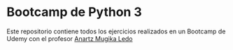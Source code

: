 # Bootcamp de Python 3
Este repositorio contiene todos los ejercicios realizados en un Bootcamp de Udemy con el profesor [Anartz Mugika Ledo](http://www.anartz-mugika.com/#/)